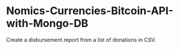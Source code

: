# Nomics-Currencies-Bitcoin-API-with-Mongo-DB
Create a disbursement report from a list of donations in CSV.
